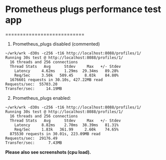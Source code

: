 # Prometheus plugs performance test app
===========================

1) Prometheus_plugs disabled (commented)
```
~/wrk/wrk -d30s -c256 -t16 http://localhost:8088/profiles/1/
Running 30s test @ http://localhost:8088/profiles/1/
  16 threads and 256 connections
  Thread Stats   Avg      Stdev     Max   +/- Stdev
    Latency     4.62ms    1.29ms  29.34ms   89.28%
    Req/Sec     3.50k   509.45     8.03k    84.80%
  1676601 requests in 30.10s, 427.22MB read
Requests/sec:  55703.20
Transfer/sec:     14.19MB
```
2) Prometheus_plugs enabled:
```
~/wrk/wrk -d30s -c256 -t16 http://localhost:8088/profiles/1/
Running 30s test @ http://localhost:8088/profiles/1/
  16 threads and 256 connections
  Thread Stats   Avg      Stdev     Max   +/- Stdev
    Latency     8.82ms    2.70ms  38.39ms   81.31%
    Req/Sec     1.83k   361.99     2.60k    74.65%
  875530 requests in 30.01s, 223.09MB read
Requests/sec:  29176.49
Transfer/sec:      7.43MB
```

**Please also see screenshots (cpu load).**
